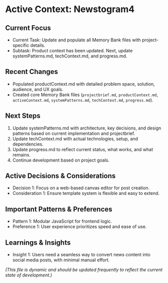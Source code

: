 # Active Context: Newstogram4

## Current Focus

- Current Task: Update and populate all Memory Bank files with project-specific details.
- Subtask: Product context has been updated. Next, update systemPatterns.md, techContext.md, and progress.md.

## Recent Changes

- Populated productContext.md with detailed problem space, solution, audience, and UX goals.
- Created core Memory Bank files (`projectbrief.md`, `productContext.md`, `activeContext.md`, `systemPatterns.md`, `techContext.md`, `progress.md`).

## Next Steps

1. Update systemPatterns.md with architecture, key decisions, and design patterns based on current implementation and projectbrief.
2. Update techContext.md with actual technologies, setup, and dependencies.
3. Update progress.md to reflect current status, what works, and what remains.
4. Continue development based on project goals.

## Active Decisions & Considerations

- Decision 1: Focus on a web-based canvas editor for post creation.
- Consideration 1: Ensure template system is flexible and easy to extend.

## Important Patterns & Preferences

- Pattern 1: Modular JavaScript for frontend logic.
- Preference 1: User experience prioritizes speed and ease of use.

## Learnings & Insights

- Insight 1: Users need a seamless way to convert news content into social media posts, with minimal manual effort.

*(This file is dynamic and should be updated frequently to reflect the current state of development.)*
